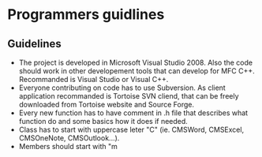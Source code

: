# Programmers guidlines #


## Guidelines ##

  * The project is developed in Microsoft Visual Studio 2008. Also the code should work in other developement tools that can develop for MFC C++. Recommanded is Visual Studio or Visual C++.
  * Everyone contributing on code has to use Subversion. As client application recommanded is Tortoise SVN cliend, that can be freely downloaded from Tortoise website and Source Forge.
  * Every new function has to have comment in .h file that describes what function do and some basics how it does if needed.
  * Class has to start with uppercase leter "C" (ie. CMSWord, CMSExcel, CMSOneNote, CMSOutlook...).
  * Members should start with "m